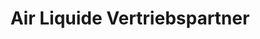 ---
title: "Air Liquide Vertriebspartner"
url: /ludwigshafen-am-rhein/air-liquide-vertriebspartner/
shop: Gasflaschen
---